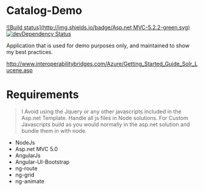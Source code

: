 Catalog-Demo
============

[![Build status](http://img.shields.io/badge/Asp.net MVC-5.2.2-green.svg)](http://www.asp.net/mvc)
[![devDependency Status](https://david-dm.org/fassetar/Catalog-Demo/dev-status.svg)](https://david-dm.org/fassetar/Catalog-Demo#info=devDependencies)

Application that is used for demo purposes only, and maintained to show my best practices.

http://www.interoperabilitybridges.com/Azure/Getting_Started_Guide_Solr_Lucene.asp

Requirements
============
> I Avoid using the Jquery or any other javascripts included in the Asp.net Template. Handle all js files in Node solutions.
 For Custom Javascripts build as you would normally in the asp.net solution and bundle them in with node.
 
 - NodeJs
 - Asp.net MVC 5.0
 - AngularJs 
 - Angular-UI-Bootstrap
 - ng-route
 - ng-grid
 - ng-animate


